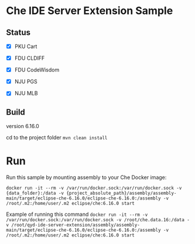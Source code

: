# Che IDE Server Extension Sample

## Status
- [x] PKU Cart
- [x] FDU CLDIFF
- [x] FDU CodeWisdom
- [X] NJU PGS
- [X] NJU MLB


## Build

version 6.16.0

cd to the project folder
`mvn clean install`

# Run

Run this sample by mounting assembly to your Che Docker image:

`docker run -it --rm -v /var/run/docker.sock:/var/run/docker.sock -v {data_folder}:/data -v {project_absolute_path}/assembly/assembly-main/target/eclipse-che-6.16.0/eclipse-che-6.16.0:/assembly -v /root/.m2:/home/user/.m2 eclipse/che:6.16.0 start`

Example of running this command
`docker run -it --rm -v /var/run/docker.sock:/var/run/docker.sock -v /root/che.data.16:/data -v /root/qyd-ide-server-extension/assembly/assembly-main/target/eclipse-che-6.16.0/eclipse-che-6.16.0:/assembly -v /root/.m2:/home/user/.m2 eclipse/che:6.16.0 start`

